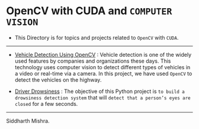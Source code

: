 # OpenCV with CUDA and `COMPUTER VISION`

* This Directory is for topics and projects related to `OpenCV` with `CUDA`.
---------------------------------------------------------------------------------------------------------------------
* <a href="https://github.com/RustyGrackle/Fundamentals_Of_Machine_Learning/tree/main/OpenCV%20with%20CUDA/Vehicle-Car-detection-in-real-time">Vehicle Detection Using OpenCV</a> : Vehicle detection is one of the widely used features by companies and organizations these days. This technology uses computer vision to detect different types of vehicles in a video or real-time via a camera. In this project, we have used `OpenCV` to detect the vehicles on the highway.

* <a href="https://github.com/RustyGrackle/Fundamentals_Of_Machine_Learning/tree/main/OpenCV%20with%20CUDA/DriverDrowsiness">Driver Drowsiness</a> : The objective of this Python project is `to build a drowsiness detection system` that will `detect that a person’s eyes are closed` for a few seconds.

-----------------------------------------------------------------------------------------------------------------------
Siddharth Mishra.
